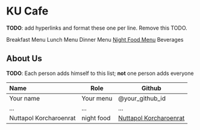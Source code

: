 # KU Cafe

**TODO**: add hyperlinks and format these one per line. Remove this TODO.

Breakfast Menu
Lunch Menu
Dinner Menu
[Night Food Menu](Menu.md#Night-Food-menu)
Beverages

## About Us

**TODO**: Each person adds himself to this list; **not** one person adds everyone

| Name      | Role      | Github   |
|:----------|-----------|----------|
| Your name | Your menu | @your_github_id |
| ...       | ...       | ...      |
| Nuttapol Korcharoenrat | night food | [Nuttapol Korcharoenrat](https://github.com/nuttapol-kor) |

